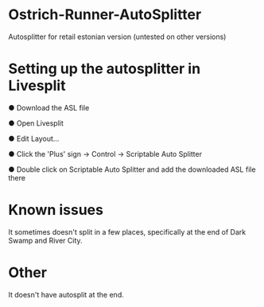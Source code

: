 # Ostrich-Runner-AutoSplitter

Autosplitter for retail estonian version (untested on other versions)


# Setting up the autosplitter in Livesplit

● Download the ASL file

● Open Livesplit

● Edit Layout...

● Click the 'Plus' sign -> Control -> Scriptable Auto Splitter

● Double click on Scriptable Auto Splitter and add the downloaded ASL file there


# Known issues

It sometimes doesn't split in a few places, specifically at the end of Dark Swamp and River City.


# Other

It doesn't have autosplit at the end.
